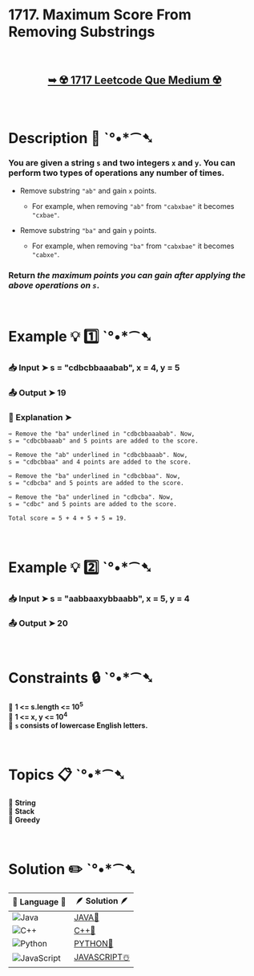 # 1717. Maximum Score From Removing Substrings

</br>

<h2 align="center"> 

<a href="https://leetcode.com/problems/maximum-score-from-removing-substrings/description/?envType=daily-question&envId=2024-07-12"><strong>➥ ☢️ 1717 Leetcode Que Medium ☢️ </strong></a>
</h2>

</br>

# Description 📜 ˋ°•*⁀➷

### You are given a string `s` and two integers `x` and `y`. You can perform two types of operations any number of times.

- Remove substring `"ab"` and gain `x` points.

  - For example, when removing `"ab"` from `"cabxbae"` it becomes `"cxbae"`.

- Remove substring `"ba"` and gain `y` points.

  - For example, when removing `"ba"` from `"cabxbae"` it becomes `"cabxe"`.

### Return *the maximum points you can gain after applying the above operations on `s`*.

</br>

# Example 💡 1️⃣ ˋ°•*⁀➷

  ### 📥 Input  ➤ s = "cdbcbbaaabab", x = 4, y = 5

  ### 📤 Output  ➤ 19

  ### 🔦 Explanation  ➤ 

    ➺ Remove the "ba" underlined in "cdbcbbaaabab". Now, 
    s = "cdbcbbaaab" and 5 points are added to the score.
    
    ➺ Remove the "ab" underlined in "cdbcbbaaab". Now, 
    s = "cdbcbbaa" and 4 points are added to the score.
    
    ➺ Remove the "ba" underlined in "cdbcbbaa". Now, 
    s = "cdbcba" and 5 points are added to the score.
    
    ➺ Remove the "ba" underlined in "cdbcba". Now, 
    s = "cdbc" and 5 points are added to the score.
    
    Total score = 5 + 4 + 5 + 5 = 19.

</br>

# Example 💡 2️⃣ ˋ°•*⁀➷

  ### 📥 Input ➤ s = "aabbaaxybbaabb", x = 5, y = 4

  ### 📤 Output  ➤ 20

</br>

# Constraints 🔒 ˋ°•*⁀➷

🔹 **1 <= s.length <= 10<sup>5</sup>** </br>
🔹 **1 <= x, y <= 10<sup>4</sup>** </br>
🔹 **`s` consists of lowercase English letters.** </br>

</br>

# Topics 📋 ˋ°•*⁀➷

🔸 **String**  </br>
🔸 **Stack**  </br>
🔸 **Greedy**  </br>

</br>

# Solution ✏️ ˋ°•*⁀➷

| 📒 Language 📒  | 🪶 Solution 🪶 |
| ------------- | ------------- |
|  ![Java](https://img.shields.io/badge/java-%23ED8B00.svg?style=for-the-badge&logo=openjdk&logoColor=white)  | [JAVA🍁](https://github.com/Prakhar-002/LEETCODE/blob/main/%F0%9F%93%9C%20Daily%20Challange%20%F0%9F%92%A1/07%20July%20%20%F0%9F%8F%96%EF%B8%8F%202024/12%20-%2007%20-%202024%20---%201717.%20Maximum%20Score%20From%20Removing%20Substrings%20%E2%98%83%EF%B8%8F%20%F0%9F%8D%81%20%F0%9F%8D%B0%20%F0%9F%8E%B2/%F0%9F%8D%81JAVA-1717-MaximumScoreFromRemovingSubstrings.java) |
|  ![C++](https://img.shields.io/badge/c++-%2300599C.svg?style=for-the-badge&logo=c%2B%2B&logoColor=white)  | [C++🎲](https://github.com/Prakhar-002/LEETCODE/blob/main/%F0%9F%93%9C%20Daily%20Challange%20%F0%9F%92%A1/07%20July%20%20%F0%9F%8F%96%EF%B8%8F%202024/12%20-%2007%20-%202024%20---%201717.%20Maximum%20Score%20From%20Removing%20Substrings%20%E2%98%83%EF%B8%8F%20%F0%9F%8D%81%20%F0%9F%8D%B0%20%F0%9F%8E%B2/%F0%9F%8E%B2CPP-1717-MaximumScoreFromRemovingSubstrings.cpp)  |
|  ![Python](https://img.shields.io/badge/python-3670A0?style=for-the-badge&logo=python&logoColor=ffdd54)    | [PYTHON🍰](https://github.com/Prakhar-002/LEETCODE/blob/main/%F0%9F%93%9C%20Daily%20Challange%20%F0%9F%92%A1/07%20July%20%20%F0%9F%8F%96%EF%B8%8F%202024/12%20-%2007%20-%202024%20---%201717.%20Maximum%20Score%20From%20Removing%20Substrings%20%E2%98%83%EF%B8%8F%20%F0%9F%8D%81%20%F0%9F%8D%B0%20%F0%9F%8E%B2/%F0%9F%8D%B0PYTHON-1717-MaximumScoreFromRemovingSubstrings.py) |
| ![JavaScript](https://img.shields.io/badge/javascript-%23323330.svg?style=for-the-badge&logo=javascript&logoColor=%23F7DF1E)   | [JAVASCRIPT☃️](https://github.com/Prakhar-002/LEETCODE/blob/main/%F0%9F%93%9C%20Daily%20Challange%20%F0%9F%92%A1/07%20July%20%20%F0%9F%8F%96%EF%B8%8F%202024/12%20-%2007%20-%202024%20---%201717.%20Maximum%20Score%20From%20Removing%20Substrings%20%E2%98%83%EF%B8%8F%20%F0%9F%8D%81%20%F0%9F%8D%B0%20%F0%9F%8E%B2/%E2%98%83%EF%B8%8FJAVASCRIPT-1717-MaximumScoreFromRemovingSubstrings.js) |
